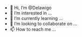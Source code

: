 - 👋 Hi, I’m @Delawigo
- 👀 I’m interested in ...
- 🌱 I’m currently learning ...
- 💞️ I’m looking to collaborate on ...
- 📫 How to reach me ...

<!---
Delawigo/Delawigo is a ✨ special ✨ repository because its `README.md` (this file) appears on your GitHub profile.
You can click the Preview link to take a look at your changes.
--->
